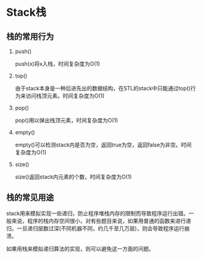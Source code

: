 # Stack栈

## 栈的常用行为

1. push()

   push(x)将x入栈，时间复杂度为O(1)

2. top()

   由于stack本身是一种后进先出的数据结构，在STL的stack中只能通过top()行为来访问栈顶元素。时间复杂度为O(1)

3. pop()

   pop()用以弹出栈顶元素，时间复杂度为O(1)

4. empty()

   empty()可以检测stack内是否为空，返回true为空，返回false为非空。时间复杂度为O(1)

5. size()

   size()返回stack内元素的个数，时间复杂度为O(1)



## 栈的常见用途

stack用来模拟实现一些递归，防止程序堆栈内存的限制而导致程序运行出错。一般来说，程序的栈内存空间很小，对有些题目来说，如果用普通的函数来进行递归，一旦递归层数过深(不同机器不同，约几千至几万层)，则会导致程序运行崩溃。

如果用栈来模拟递归算法的实现，则可以避免这一方面的问题。